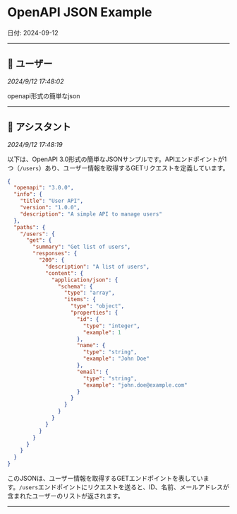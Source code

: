 # OpenAPI JSON Example

日付: 2024-09-12

---

## 👤 ユーザー
*2024/9/12 17:48:02*

openapi形式の簡単なjson

---

## 🤖 アシスタント
*2024/9/12 17:48:19*

以下は、OpenAPI 3.0形式の簡単なJSONサンプルです。APIエンドポイントが1つ（`/users`）あり、ユーザー情報を取得するGETリクエストを定義しています。

```json
{
  "openapi": "3.0.0",
  "info": {
    "title": "User API",
    "version": "1.0.0",
    "description": "A simple API to manage users"
  },
  "paths": {
    "/users": {
      "get": {
        "summary": "Get list of users",
        "responses": {
          "200": {
            "description": "A list of users",
            "content": {
              "application/json": {
                "schema": {
                  "type": "array",
                  "items": {
                    "type": "object",
                    "properties": {
                      "id": {
                        "type": "integer",
                        "example": 1
                      },
                      "name": {
                        "type": "string",
                        "example": "John Doe"
                      },
                      "email": {
                        "type": "string",
                        "example": "john.doe@example.com"
                      }
                    }
                  }
                }
              }
            }
          }
        }
      }
    }
  }
}
```

このJSONは、ユーザー情報を取得するGETエンドポイントを表しています。`/users`エンドポイントにリクエストを送ると、ID、名前、メールアドレスが含まれたユーザーのリストが返されます。

---
